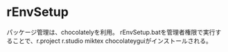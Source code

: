 # rEnvSetup
パッケージ管理は、chocolatelyを利用。
rEnvSetup.batを管理者権限で実行することで、r.project r.studio miktex chocolateyguiがインストールされる。

